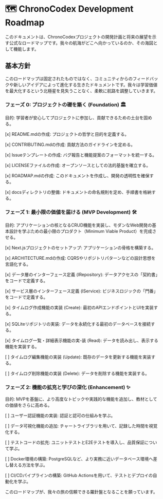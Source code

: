 # 🗺️ ChronoCodex Development Roadmap

このドキュメントは、ChronoCodexプロジェクトの開発計画と将来の展望を示す公式なロードマップです。我々の航海がどこへ向かっているのか、その海図として機能します。

## 基本方針

このロードマップは固定されたものではなく、コミュニティからのフィードバックや新しいアイデアによって進化する生きたドキュメントです。我々は学習価値を最大化するという北極星を見失うことなく、柔軟に航路を調整していきます。

### フェーズ 0: プロジェクトの礎を築く (Foundation) 🏛️

目的: 学習者が安心してプロジェクトに参加し、貢献できるための土台を固める。

[x] README.mdの作成: プロジェクトの哲学と目的を定義する。

[x] CONTRIBUTING.mdの作成: 貢献方法のガイドラインを定める。

[x] Issueテンプレートの作成: バグ報告と機能提案のフォーマットを統一する。

[x] LICENSEファイルの作成: オープンソースとしての法的基盤を確立する。

[x] ROADMAP.mdの作成: このドキュメントを作成し、開発の透明性を確保する。

[x] docsディレクトリの整備: ドキュメントの命名規則を定め、手順書を格納する。

### フェーズ 1: 最小限の価値を届ける (MVP Development) 🛠️

目的: アプリケーションの核となるCRUD機能を実装し、モダンなWeb開発の基本設計を学ぶための最小限のプロダクト（Minimum Viable Product）を完成させる。

[x] Next.jsプロジェクトのセットアップ: アプリケーションの骨格を構築する。

[x] ARCHITECTURE.mdの作成: CQRSやリポジトリパターンなどの設計思想を言語化する。

[x] データ層のインターフェース定義 (IRepository): データアクセスの「契約書」をコードで定義する。

[x] サービス層のインターフェース定義 (IService): ビジネスロジックの「門番」をコードで定義する。

[x] タイムログ作成機能の実装 (Create): 最初のAPIエンドポイントとUIを実装する。

[x] SQLiteリポジトリの実装: データを永続化する最初のデータベースを接続する。

[x] タイムログ一覧・詳細表示機能の実-装 (Read): データを読み出し、表示する機能を実装する。

[ ] タイムログ編集機能の実装 (Update): 既存のデータを更新する機能を実装する。

[ ] タイムログ削除機能の実装 (Delete): データを削除する機能を実装する。

### フェーズ 2: 機能の拡充と学びの深化 (Enhancement) ✨

目的: MVPを基盤に、より高度なトピックや実践的な機能を追加し、教材としての価値をさらに高める。

[ ] ユーザー認証機能の実装: 認証と認可の仕組みを学ぶ。

[ ] データ可視化機能の追加: チャートライブラリを用いて、記録した時間を視覚化する。

[ ] テストコードの拡充: ユニットテストとE2Eテストを導入し、品質保証について学ぶ。

[ ] Docker環境の構築: PostgreSQLなど、より実務に近いデータベース環境へ差し替える方法を学ぶ。

[ ] CI/CDパイプラインの構築: GitHub Actionsを用いて、テストとデプロイの自動化を学ぶ。

このロードマップが、我々の旅の信頼できる羅針盤となることを願っています。
